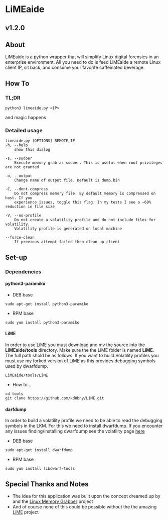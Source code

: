 # LiMEaide
## v1.2.0
## About
LiMEaide is a python wrapper that will simplify Linux digital forensics in an enterprise environment. All you need to do is feed LiMEaide a remote Linux client IP, sit back, and consume your favorite caffeinated beverage.

## How To
### TL;DR
```
python3 limeaide.py <IP>
```
and magic happens

### Detailed usage
```
limeaide.py [OPTIONS] REMOTE_IP
-h, --help
    show this dialog

-s, --sudoer
    Execute memory grab as sudoer. This is useful when root privileges are not granted

-o, --output
    Change name of output file. Default is dump.bin

-C, --dont-compress
    Do not compress memory file. By default memory is compressed on host. If you
    experience issues, toggle this flag. In my tests I see a ~60% reduction in file size

-V, --no-profile
    Do not create a volatility profile and do not include files for volatility.
    Volatility profile is generated on local machine

--force-clean
    If previous attempt failed then clean up client
```

## Set-up
### Dependencies
#### python3-paramiko
- DEB base
```
sudo apt-get install python3-paramiko
```

- RPM base
```
sudo yum install python3-paramiko
```
#### LiME
In order to use LiME you must download and mv the source into the **LiMEaide/tools** directory. Make sure the the LiME folder is named **LiME**. The full path shold be as follows:
If you want to build Volatility profiles you must use my forked version of LiME as this provides debugging symbols used by dwarfdump.
```
LiMEaide/tools/LiME
```
- How to...
```
cd tools
git clone https://github.com/kd8bny/LiME.git
```
#### darfdump
In order to build a volatility profile we need to be able to read the debugging symbols in the LKM. For this we need to install dwarfdump.
If you encounter any issues finding/installing dwarfdump see the volatility page [here](https://github.com/volatilityfoundation/volatility/wiki/Linux#creating-a-new-profile)
- DEB base
```
sudo apt-get install dwarfdump
```

- RPM base
```
sudo yum install libdwarf-tools
```

## Special Thanks and Notes
* The idea for this application was built upon the concept dreamed up by and the [Linux Memory Grabber](https://github.com/halpomeranz/lmg) project
* And of course none of this could be possible without the the amazing [LiME](https://github.com/504ensicsLabs/LiME) project
